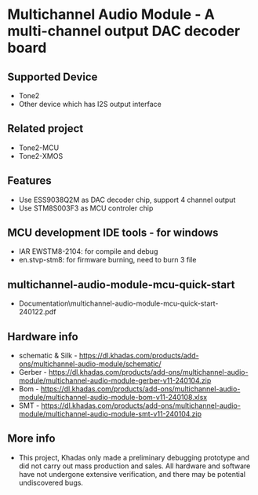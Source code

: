 # Multichannel Audio Module - A multi-channel output DAC decoder board

## Supported Device
* Tone2
* Other device which has I2S output interface

## Related project
* Tone2-MCU
* Tone2-XMOS

## Features
* Use ESS9038Q2M as DAC decoder chip, support 4 channel output
* Use STM8S003F3 as MCU controler chip

## MCU development IDE tools - for windows
* IAR EWSTM8-2104: for compile and debug
* en.stvp-stm8: for firmware burning, need to burn 3 file

## multichannel-audio-module-mcu-quick-start
* Documentation\multichannel-audio-module-mcu-quick-start-240122.pdf

## Hardware info
+ schematic & Silk - https://dl.khadas.com/products/add-ons/multichannel-audio-module/schematic/
+ Gerber - https://dl.khadas.com/products/add-ons/multichannel-audio-module/multichannel-audio-module-gerber-v11-240104.zip
+ Bom - https://dl.khadas.com/products/add-ons/multichannel-audio-module/multichannel-audio-module-bom-v11-240108.xlsx
+ SMT - https://dl.khadas.com/products/add-ons/multichannel-audio-module/multichannel-audio-module-smt-v11-240104.zip

## More info
* This project, Khadas only made a preliminary debugging prototype and did not carry out mass production and sales. All hardware and software have not undergone extensive verification, and there may be potential undiscovered bugs.